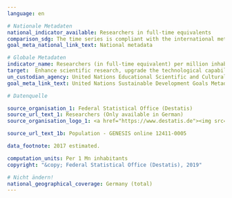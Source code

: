 ```yaml
---
language: en

# Nationale Metadaten
national_indicator_available: Researchers in full-time equivalents
comparison_sdg: The time series is compliant with the international metadata description.
goal_meta_national_link_text: National metadata

# Globale Metadaten
indicator_name: Researchers (in full-time equivalent) per million inhabitants
target:  Enhance scientific research, upgrade the technological capabilities of industrial sectors in all countries, in particular developing countries, including, by 2030, encouraging innovation and substantially increasing the number of research and development workers per 1 million people and public and private research and development spending
un_custodian_agency: United Nations Educational Scientific and Cultural Organization (UNESCO)
goal_meta_link_text: United Nations Sustainable Development Goals Metadata

# Datenquelle

source_organisation_1: Federal Statistical Office (Destatis)
source_url_text_1: Researchers (Only available in German)
source_organisation_logo_1: <a href="https://www.destatis.de"><img src="https://g205sdgs.github.io/sdg-indicators/public/LogosEn/destatis.png" alt="Logo Destatis" /></a>

source_url_text_1b: Population - GENESIS online 12411-0005

data_footnote: 2017 estimated.

computation_units: Per 1 Mn inhabitants
copyright: "&copy; Federal Statistical Office (Destatis), 2019"

# Nicht ändern!
national_geographical_coverage: Germany (total)
---
```

